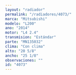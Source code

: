 ```yaml
---
layout: "radiador"
permalink: "/radiadores/4073/"
marca: "Mitsubishi"
modelo: "L200"
ano: "2014"
motor: "L4 2.4"
transmision: "Estándar"
parte: "MN135032"
clima: "Con clima"
alto: "20 5/8"
ancho: "25 1/8"
observaciones: ""
id: "4073"
---
```


